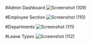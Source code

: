#Admin Dashboard
![Screenshot (109)](https://github.com/user-attachments/assets/41081b7f-2168-4341-a819-deef4e1c7c89)

#Employee Section
![Screenshot (110)](https://github.com/user-attachments/assets/205f2ef9-755f-4221-839e-f539c5a5d3f9)

#Departments
![Screenshot (111)](https://github.com/user-attachments/assets/74610386-7153-44e5-920d-c10809123d0f)

#Leave Types
![Screenshot (112)](https://github.com/user-attachments/assets/d7e904f6-2b96-40a6-a5d8-c6de576a0f5a)
